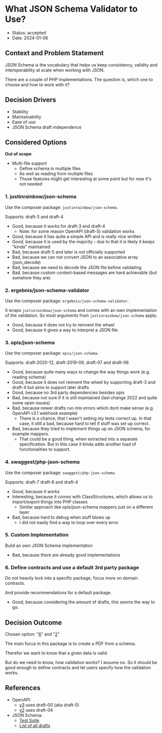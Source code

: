 # What JSON Schema Validator to Use?

* Status: accepted
* Date: 2024-01-06

## Context and Problem Statement

JSON Schema is the vocabulary that helps us keep consistency, validity and interoperability at scale
when working with JSON.

There are a couple of PHP implementations. The question is, which one to choose and how to work with
it?

## Decision Drivers

* Stability
* Maintainability
* Ease of use
* JSON Schema draft independence

## Considered Options

**Out of scope**

- Multi-file support
    - Define schema in multiple files
    - As well as reading from multiple files
    - Those features might get interesting at some point but for now it's not needed

### 1. justinrainbow/json-schema

Use the composer package: `justinrainbow/json-schema`.

Supports: draft-3 and draft-4

* Good, because it works for draft-3 and draft-4
    * Note: for some reason OpenAPI (draft-5) validation works
* Good, because it has quite a simple API and is really nice written
* Good, because it is used by the majority - due to that it is likely it keeps "kinda" maintained
* Bad, because draft-5 and later is not officially supported
* Bad, because we can not convert JSON to an associative array (json_decode)
* Bad, because we need to decode the JSON file before validating
* Bad, because custom context-based messages are hard achievable (but somehow they are)

### 2. ergebnis/json-schema-validator

Use the composer package: `ergebnis/json-schema-validator`.

It wraps `justinrainbow/json-schema` and comes with an own implementation of the validation. So most
arguments from `justinrainbow/json-schema` apply.

* Good, because it does not try to reinvent the wheel
* Good, because it gives a way to interpret a JSON file

### 3. opis/json-schema

Use the composer package: `opis/json-schema`.

Supports: draft-2020-12, draft-2019-09, draft-07 and draft-06

* Good, because quite many ways to change the way things work (e.g. reading schema)
* Good, because it does not reinvent the wheel by supporting draft-3 and draft-4 but aims to support
  later drafts
* Good, because no 3rd party dependencies besides opis
* Bad, because not sure if it is still maintained (last change 2022 and quite some open issues)
* Bad, because newer drafts run into errors which dont make sense (e.g. OpenAPI v3.1 webhook
  example)
    * There is a chance, that I wasn't setting my tests correct up. In that case, it still a bad,
      because hard to tell if stuff was set up correct.
* Bad, because they tried to implement things up on JSON schema, for example mappers.
    * That could be a good thing, when extracted into a separate specification. But in this case it
      kinda adds another load of functionalities to support.

### 4. swaggest/php-json-schema

Use the composer package: `swaggest/php-json-schema`.

Supports: draft-7 draft-6 and draft-4

* Good, because it works
* Interesting, because it comes with ClassStructures, which allows us to import/export things into
  PHP classes
    * Similar approach like opis/json-schema mappers just on a different layer
* Bad, because hard to debug when stuff blows up
    * I did not easily find a way to loop over every error

### 5. Custom Implementation

Build an own JSON Schema implementation

* Bad, because there are already good implementations

### 6. Define contracts and use a default 3rd party package

Do not heavily lock into a specific package, focus more on domain contracts.

And provide recommendations for a default package.

* Good, because considering the amount of drafts, this seems the way to go.

## Decision Outcome

Chosen option: "[6](#6-define-contracts-and-use-a-default-3rd-party-package)"
and "[2](#2-ergebnisjson-schema-validator)"

The main focus in this package is to create a PDF from a schema.

Therefor we want to know that a given data is valid.

But do we need to know, how validation works? I assume no. So it should be good enough to define
contracts and let users specify how the validation works.

## References

* OpenAPI:
    * [v3](https://swagger.io/docs/specification/data-models/keywords/) uses draft-00 (aka
      draft-5)
    * [v2](https://swagger.io/specification/v2/#data-types) uses draft-04
* JSON Schema:
    * [Test Suite](https://github.com/json-schema-org/JSON-Schema-Test-Suite)
    * [List of all drafts](https://json-schema.org/specification-links#published-drafts)
